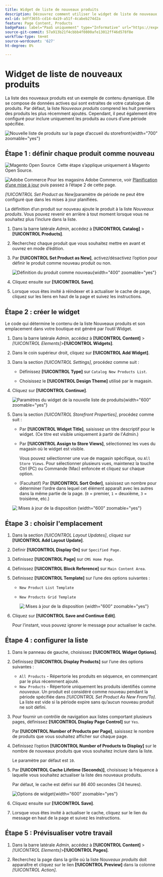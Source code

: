 ```yaml
---
title: Widget de liste de nouveaux produits
description: Découvrez comment utiliser le widget de liste de nouveaux produits pour afficher une liste des produits ajoutés les plus récemment.
exl-id: bdff3655-cd14-4a19-a51f-4cabeb274d2a
feature: Page Content, Products
badgePaas: label="PaaS uniquement" type="Informative" url="https://experienceleague.adobe.com/fr/docs/commerce/user-guides/product-solutions" tooltip="S’applique uniquement aux projets Adobe Commerce on Cloud (infrastructure PaaS gérée par Adobe) et aux projets On-premise."
source-git-commit: 57a913b21f4cbbb4f0800afe13012ff46d578f8e
workflow-type: tm+mt
source-wordcount: '627'
ht-degree: 0%

---
```


# Widget de liste de nouveaux produits

La liste des nouveaux produits est un exemple de contenu dynamique. Elle se compose de données actives qui sont extraites de votre catalogue de produits. Par défaut, la liste _Nouveaux produits_ comprend les huit premiers des produits les plus récemment ajoutés. Cependant, il peut également être configuré pour inclure uniquement les produits au cours d’une période spécifiée.

![Nouvelle liste de produits sur la page d’accueil du storefront](./assets/storefront-home-page-new-products.png){width="700" zoomable="yes"}

## Étape 1 : définir chaque produit comme nouveau

![Magento Open Source &#x200B;](../assets/open-source.svg) Cette étape s’applique uniquement à Magento Open Source.

![Adobe Commerce](../assets/adobe-logo.svg) Pour les magasins Adobe Commerce, voir [Planification d’une mise à jour](content-staging-scheduled-update.md) puis passez à l’étape 2 de cette page.

_[!UICONTROL Set Product as New]_&#x200B;paramètre de période ne peut être configuré que dans les mises à jour planifiées.

La définition d’un produit sur nouveau ajoute le produit à la liste _Nouveaux produits_. Vous pouvez revenir en arrière à tout moment lorsque vous ne souhaitez plus l’inclure dans la liste.

1. Dans la barre latérale _Admin_, accédez à **[!UICONTROL Catalog]** > **[!UICONTROL Products]**.

1. Recherchez chaque produit que vous souhaitez mettre en avant et ouvrez en mode d’édition.

1. Par **[!UICONTROL Set Product as New]**, activez/désactivez l’option pour définir le produit comme nouveau produit ou non.

   ![Définition du produit comme nouveau](./assets/product-set-as-new.png){width="400" zoomable="yes"}

1. Cliquez ensuite sur **[!UICONTROL Save]**.

1. Lorsque vous êtes invité à réindexer et à actualiser le cache de page, cliquez sur les liens en haut de la page et suivez les instructions.

## Étape 2 : créer le widget

Le code qui détermine le contenu de la liste Nouveaux produits et son emplacement dans votre boutique est généré par l’outil Widget.

1. Dans la barre latérale _Admin_, accédez à **[!UICONTROL Content]** > _[!UICONTROL Elements]_>**[!UICONTROL Widgets]**.

1. Dans le coin supérieur droit, cliquez sur **[!UICONTROL Add Widget]**.

1. Dans la section _[!UICONTROL Settings]_, procédez comme suit :

   - Définissez **[!UICONTROL Type]** sur `Catalog New Products List`.

   - Choisissez le **[!UICONTROL Design Theme]** utilisé par le magasin.

1. Cliquez sur **[!UICONTROL Continue]**.

   ![Paramètres du widget de la nouvelle liste de produits](./assets/widget-settings.png){width="600" zoomable="yes"}

1. Dans la section _[!UICONTROL Storefront Properties]_, procédez comme suit :

   - Par **[!UICONTROL Widget Title]**, saisissez un titre descriptif pour le widget. (Ce titre est visible uniquement à partir de l’_Admin_.)

   - Par **[!UICONTROL Assign to Store Views]**, sélectionnez les vues du magasin où le widget est visible.

     Vous pouvez sélectionner une vue de magasin spécifique, ou `All Store Views`. Pour sélectionner plusieurs vues, maintenez la touche Ctrl (PC) ou Commande (Mac) enfoncée et cliquez sur chaque option.

   - (Facultatif) Par **[!UICONTROL Sort Order]**, saisissez un nombre pour déterminer l’ordre dans lequel cet élément apparaît avec les autres dans la même partie de la page. (`0` = premier, `1` = deuxième, `3` = troisième, etc.)

   ![&#x200B; Mises à jour de la disposition &#x200B;](./assets/widget-layout-update-home-page.png){width="600" zoomable="yes"}

## Étape 3 : choisir l&#39;emplacement

1. Dans la section _[!UICONTROL Layout Updates]_, cliquez sur **[!UICONTROL Add Layout Update]**.

1. Définir **[!UICONTROL Display On]** sur `Specified Page.`

1. Définissez **[!UICONTROL Page]** sur `CMS Home Page`.

1. Définissez **[!UICONTROL Block Reference]** sur `Main Content Area`.

1. Définissez **[!UICONTROL Template]** sur l’une des options suivantes :

   - `New Product List Template`
   - `New Products Grid Template`

     ![&#x200B; Mises à jour de la disposition &#x200B;](./assets/widget-layout-update-new-products-list.png){width="600" zoomable="yes"}

1. Cliquez sur **[!UICONTROL Save and Continue Edit]**.

   Pour l’instant, vous pouvez ignorer le message pour actualiser le cache.

## Étape 4 : configurer la liste

1. Dans le panneau de gauche, choisissez **[!UICONTROL Widget Options]**.

1. Définissez **[!UICONTROL Display Products]** sur l’une des options suivantes :

   - `All Products` - Répertorie les produits en séquence, en commençant par le plus récemment ajouté.
   - `New Products` - Répertorie uniquement les produits identifiés comme _nouveaux_. Un produit est considéré comme nouveau pendant la période spécifiée dans _[!UICONTROL Set Product As New From/To]_. La liste est vide si la période expire sans qu’aucun nouveau produit ne soit défini.

1. Pour fournir un contrôle de navigation aux listes comportant plusieurs pages, définissez **[!UICONTROL Display Page Control]** sur `Yes`.

   Par **[!UICONTROL Number of Products per Page]**, saisissez le nombre de produits que vous souhaitez afficher sur chaque page.

1. Définissez l’option **[!UICONTROL Number of Products to Display]** sur le nombre de nouveaux produits que vous souhaitez inclure dans la liste.

   Le paramètre par défaut est `10`.

1. Par **[!UICONTROL Cache Lifetime (Seconds)]**, choisissez la fréquence à laquelle vous souhaitez actualiser la liste des nouveaux produits.

   Par défaut, le cache est défini sur 86 400 secondes (24 heures).

   ![Options de widget](./assets/widget-options-new-product-list.png){width="600" zoomable="yes"}

1. Cliquez ensuite sur **[!UICONTROL Save]**.

1. Lorsque vous êtes invité à actualiser le cache, cliquez sur le lien du message en haut de la page et suivez les instructions.

## Étape 5 : Prévisualiser votre travail

1. Dans la barre latérale _Admin_, accédez à **[!UICONTROL Content]** > _[!UICONTROL Elements]_>**[!UICONTROL Pages]**.

1. Recherchez la page dans la grille où la liste _Nouveaux produits_ doit apparaître et cliquez sur le lien **[!UICONTROL Preview]** dans la colonne _[!UICONTROL Action]_.

